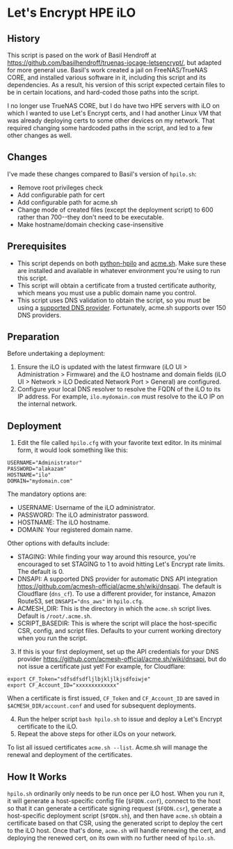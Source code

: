 # Let's Encrypt HPE iLO 
## History
This script is pased on the work of Basil Hendroff at https://github.com/basilhendroff/truenas-iocage-letsencrypt/, but adapted for more general use.  Basil's work created a jail on FreeNAS/TrueNAS CORE, and installed various software in it, including this script and its dependencies.  As a result, his version of this script expected certain files to be in certain locations, and hard-coded those paths into the script.

I no longer use TrueNAS CORE, but I do have two HPE servers with iLO on which I wanted to use Let's Encrypt certs, and I had another Linux VM that was already deploying certs to some other devices on my network.  That required changing some hardcoded paths in the script, and led to a few other changes as well.
## Changes
I've made these changes compared to Basil's version of `hpilo.sh`:
* Remove root privileges check
* Add configurable path for cert
* Add configurable path for acme.sh
* Change mode of created files (except the deployment script) to 600 rather than 700--they don't need to be executable.
* Make hostname/domain checking case-insensitive

## Prerequisites
* This script depends on both [python-hpilo](https://seveas.github.io/python-hpilo/index.html) and [acme.sh](https://github.com/acmesh-official/acme.sh).  Make sure these are installed and available in whatever environment you're using to run this script.
* This script will obtain a certificate from a trusted certificate authority, which means you must use a public domain name you control.
* This script uses DNS validation to obtain the script, so you must be using a [supported DNS provider](https://github.com/acmesh-official/acme.sh/wiki/dnsapi).  Fortunately, acme.sh supports over 150 DNS providers.

## Preparation
Before undertaking a deployment:
1. Ensure the iLO is updated with the latest firmware (iLO UI > Administration > Firmware) and the iLO hostname and domain fields (iLO UI > Network > iLO Dedicated Network Port > General) are configured.
2. Configure your local DNS resolver to resolve the FQDN of the iLO to its IP address. For example, `ilo.mydomain.com` must resolve to the iLO IP on the internal network.

## Deployment
1. Edit the file called `hpilo.cfg` with your favorite text editor. In its minimal form, it would look something like this:
```
USERNAME="Administrator"
PASSWORD="alakazam"
HOSTNAME="ilo"
DOMAIN="mydomain.com"
```
The mandatory options are:
- USERNAME: Username of the iLO administrator.
- PASSWORD: The iLO administrator password.
- HOSTNAME: The iLO hostname.
- DOMAIN:   Your registered domain name.

Other options with defaults include:
- STAGING:  While finding your way around this resource, you're encouraged to set STAGING to 1 to avoid hitting Let's Encrypt rate limits. The default is 0.
- DNSAPI:   A supported DNS provider for automatic DNS API integration https://github.com/acmesh-official/acme.sh/wiki/dnsapi. The default is Cloudflare (`dns_cf`). To use a different provider, for instance, Amazon Route53, set `DNSAPI="dns_aws"` in `hpilo.cfg`.
- ACMESH_DIR:  This is the directory in which the `acme.sh` script lives.  Default is `/root/.acme.sh`.
- SCRIPT_BASEDIR:  This is where the script will place the host-specific CSR, config, and script files.  Defaults to your current working directory when you run the script.

3. If this is your first deployment, set up the API credentials for your DNS provider https://github.com/acmesh-official/acme.sh/wiki/dnsapi, but do not issue a certificate just yet! For example, for Cloudflare:
```
export CF_Token="sdfsdfsdfljlbjkljlkjsdfoiwje"
export CF_Account_ID="xxxxxxxxxxxxx"
```
When a certificate is first issued, `CF_Token` and `CF_Account_ID` are saved in `$ACMESH_DIR/account.conf` and used for subsequent deployments.

4. Run the helper script `bash hpilo.sh` to issue and deploy a Let's Encrypt certificate to the iLO. 
5. Repeat the above steps for other iLOs on your network.

To list all issued certificates `acme.sh --list`. Acme.sh will manage the renewal and deployment of the certificates.

## How It Works
`hpilo.sh` ordinarily only needs to be run once per iLO host.  When you run it, it will generate a host-specific config file (`$FQDN.conf`), connect to the host so that it can generate a certificate signing request (`$FQDN.csr`), generate a host-specific deployment script (`$FQDN.sh`), and then have `acme.sh` obtain a certificate based on that CSR, using the generated script to deploy the cert to the iLO host.  Once that's done, `acme.sh` will handle renewing the cert, and deploying the renewed cert, on its own with no further need of `hpilo.sh`.
